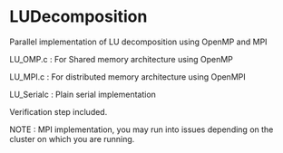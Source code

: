 LUDecomposition
===============

Parallel implementation of LU decomposition using OpenMP and MPI

LU_OMP.c : For Shared memory architecture using OpenMP

LU_MPI.c : For distributed memory architecture using OpenMPI

LU_Serialc : Plain serial implementation

Verification step included.

NOTE : MPI implementation, you may run into issues depending on the cluster on which you are running.
